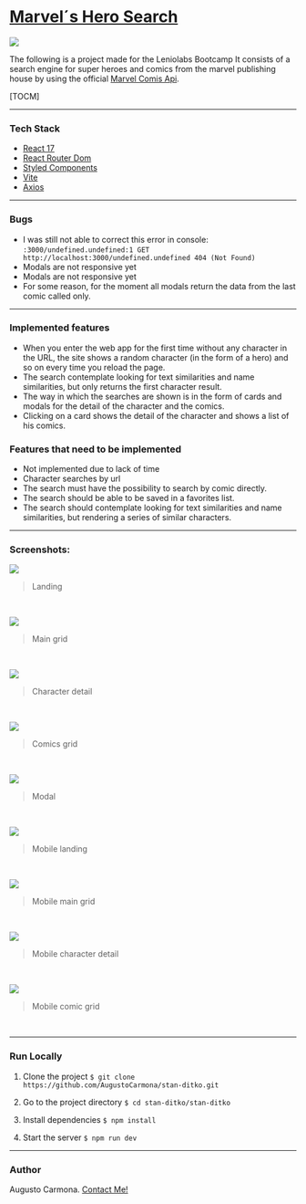 # [Marvel´s Hero Search](https://marvelsearcherforlenio.netlify.app/ "Marvel's Hero Search")

![](https://upload.wikimedia.org/wikipedia/commons/thumb/b/b9/Marvel_Logo.svg/1200px-Marvel_Logo.svg.png)

The following is a project made for the Leniolabs Bootcamp
It consists of a search engine for super heroes and comics from the marvel publishing house by using the official [Marvel Comis Api](http://https://developer.marvel.com/docs "Marvel Comis Api").

[TOCM]

---
### Tech Stack
- [React 17](http://https://reactjs.org "React 17")
- [React Router Dom](http://https://reactrouter.com/web/guides/quick-start "React Router Dom")
- [Styled Components](http://https://styled-components.com "Styled Components")
- [Vite](http://https://vitejs.dev "Vite")
- [Axios](http://https://www.npmjs.com/package/axios "Axios")

---
### Bugs
- I was still not able to correct this error in console: `:3000/undefined.undefined:1 GET http://localhost:3000/undefined.undefined 404 (Not Found)`
- Modals are not responsive yet
- Modals are not responsive yet
- For some reason, for the moment all modals return the data from the last comic called only.

---
### Implemented features
- When you enter the web app for the first time without any character in the URL, the site shows a random character (in the form of a hero) and so on every time you reload the page.
- The search contemplate looking for text similarities and name similarities, but only returns the first character result.
- The way in which the searches are shown is in the form of cards and modals for the detail of the character and the comics.
- Clicking on a card shows the detail of the character and shows a list of his comics.

### Features that need to be implemented
- Not implemented due to lack of time
 - Character searches by url
 - The search must have the possibility to search by comic directly.
 - The search should be able to be saved in a favorites list.
- The search should contemplate looking for text similarities and name similarities, but rendering a series of similar characters.

---
### Screenshots:
![](https://i.ibb.co/tBQdyZv/landing.png)
> Landing
<br />

![](https://i.ibb.co/RjcWLr0/main-grid.png)
> Main grid
<br />

![](https://i.ibb.co/LvWPQrt/character-detail.png)
> Character detail
<br />

![](https://i.ibb.co/y8G697y/comics-grid.png)
> Comics grid
<br />

![](https://i.ibb.co/NKQr6cn/modal.png)
> Modal
<br />

![](https://i.ibb.co/XY4225c/mobile-landing.png)
> Mobile landing
<br />

![](https://i.ibb.co/x3rGqVn/mobile-main-grid.png)
> Mobile main grid
<br />

![](https://i.ibb.co/Rcsxd8M/mobile-character-detail.png)
> Mobile character detail
<br />

![](https://i.ibb.co/tmfzRBk/mobile-comic-grid.png)
> Mobile comic grid
<br />

---
### Run Locally
1. Clone the project
`$ git clone https://github.com/AugustoCarmona/stan-ditko.git`

2. Go to the project directory
`$ cd stan-ditko/stan-ditko`

3. Install dependencies
`$ npm install`

4. Start the server
`$ npm run dev`

---
### Author

Augusto Carmona. [Contact Me!](http://augustocarmona.github.io "Contact Me!")
